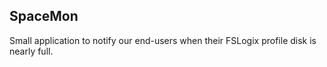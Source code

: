 ## SpaceMon  
Small application to notify our end-users when their FSLogix profile disk is nearly full.
